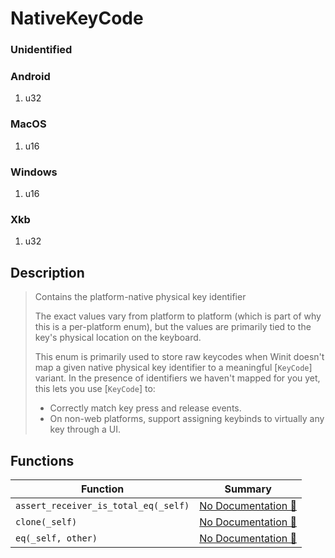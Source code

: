 # NativeKeyCode

### Unidentified

### Android

1. u32

### MacOS

1. u16

### Windows

1. u16

### Xkb

1. u32

## Description

>  Contains the platform-native physical key identifier
> 
>  The exact values vary from platform to platform (which is part of why this is a per-platform
>  enum), but the values are primarily tied to the key's physical location on the keyboard.
> 
>  This enum is primarily used to store raw keycodes when Winit doesn't map a given native
>  physical key identifier to a meaningful [`KeyCode`] variant. In the presence of identifiers we
>  haven't mapped for you yet, this lets you use [`KeyCode`] to:
> 
>  - Correctly match key press and release events.
>  - On non-web platforms, support assigning keybinds to virtually any key through a UI.

## Functions

| Function | Summary |
| --- | --- |
| `assert_receiver_is_total_eq(_self)` | [No Documentation 🚧](./nativekeycode/assert_receiver_is_total_eq.md) |
| `clone(_self)` | [No Documentation 🚧](./nativekeycode/clone.md) |
| `eq(_self, other)` | [No Documentation 🚧](./nativekeycode/eq.md) |